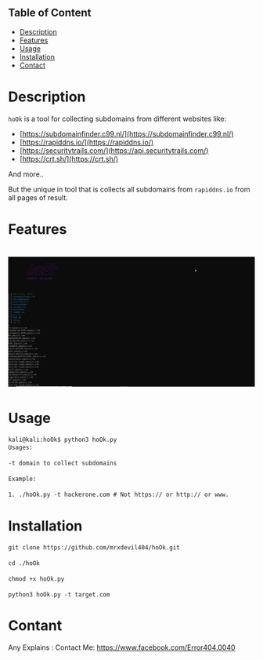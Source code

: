 ## Table of Content

- [Description](#description)
- [Features](#features)
- [Usage](#usage)
- [Installation](#installation)
- [Contact](#contact)

# Description

`hoOk` is a tool for collecting subdomains from different websites like:

- [https://subdomainfinder.c99.nl/](https://subdomainfinder.c99.nl/)
- [https://rapiddns.io/](https://rapiddns.io/)
- [https://securitytrails.com/](https://api.securitytrails.com/)
- [https://crt.sh/](https://crt.sh/)

And more..

But the unique in tool that is collects all subdomains from `rapiddns.io` from all pages of result.

# Features

<h1 align="left">
  <img src="static/hoOk.png" alt="hoOk" width="700px"></a>
  <br>
</h1>

# Usage

```console
kali@kali:hoOk$ python3 hoOk.py
Usages:

-t domain to collect subdomains

Example:

1. ./hoOk.py -t hackerone.com # Not https:// or http:// or www.

```

# Installation

```console
git clone https://github.com/mrxdevil404/hoOk.git

cd ./hoOk

chmod +x hoOk.py

python3 hoOk.py -t target.com
```

# Contant

Any Explains : Contact Me: https://www.facebook.com/Error404.0040
